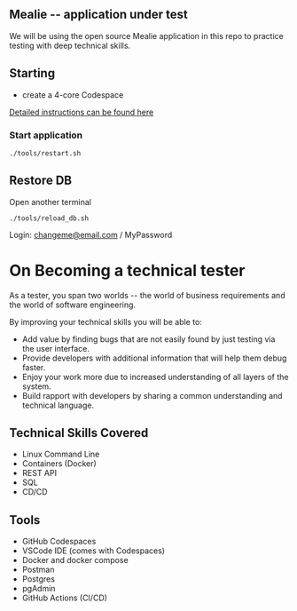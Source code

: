 ## Mealie -- application under test

We will be using the open source Mealie application in this repo to practice testing with deep technical skills.

## Starting

* create a 4-core Codespace

[Detailed instructions can be found here](https://docs.google.com/document/d/1arfJBQAhYe02ek36FT0OApo2p6GFg9P1NPmiWTeaJEs/edit)

### Start application

```
./tools/restart.sh
```

## Restore DB

Open another terminal

```
./tools/reload_db.sh
```

Login: changeme@email.com / MyPassword

# On Becoming a technical tester

As a tester, you span two worlds -- the world of business requirements and the world of software engineering. 

By improving your technical skills you will be able to:

* Add value by finding bugs that are not easily found by just testing via the user interface.
* Provide developers with additional information that will help them debug faster.
* Enjoy your work more due to increased understanding of all layers of the system.
* Build rapport with developers by sharing a common understanding and technical language.

## Technical Skills Covered

* Linux Command Line
* Containers (Docker)
* REST API
* SQL
* CD/CD

## Tools

* GitHub Codespaces
* VSCode IDE (comes with Codespaces)
* Docker and docker compose
* Postman
* Postgres
* pgAdmin
* GitHub Actions (CI/CD)


